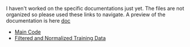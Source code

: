 I haven't worked on the specific documentations just yet.
The files are not organized so please used these links to navigate.
A preview of the documentation is here [doc](doc/stock.md)
* [Main Code](src/stockTest.py)
* [Filtered and Normalized Training Data](stockdata/SPY_TrainingData_30_13.csv)
